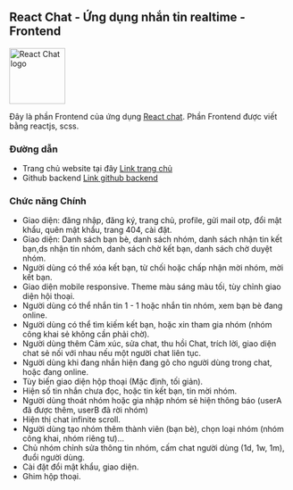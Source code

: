 ## React Chat - Ứng dụng nhắn tin realtime - Frontend

<img src="https://minhtri-chat.ga/chat512.png" height="100" alt="React Chat logo">

Đây là phần Frontend của ứng dụng [React chat]("https://minhtri-chat.ga"). Phần Frontend được viết bằng reactjs, scss.

### Đường dẫn
* Trang chủ website tại đây [Link trang chủ]("https://minhtri-chat.ga")
* Github backend [Link github backend]("https://github.com/minhtrithcb/chat-backend")

### Chức năng Chính

* Giao diện: đăng nhập, đăng ký, trang chủ, profile, gửi mail otp, đổi mật khẩu, quên mật khẩu, trang 404, cài đặt.
* Giao diện: Danh sách bạn bè, danh sách nhóm, danh sách nhận tin kết bạn,ds nhận tin nhóm, danh sách chờ kết bạn, danh sách chờ duyệt nhóm. 
* Người dùng có thể xóa kết bạn, từ chối hoặc chấp nhận mời nhóm, mời kết bạn.
* Giao diện mobile responsive. Theme màu sáng màu tối, tùy chỉnh giao diện hội thoại.
* Người dùng có thể nhắn tin 1 - 1 hoặc nhắn tin nhóm, xem bạn bè đang online.
* Người dùng có thể tìm kiếm kết bạn, hoặc xin tham gia nhóm (nhóm công khai sẻ không cần phải chờ).
* Người dùng thêm Cảm xúc, sửa chat, thu hồi Chat, trích lời, giao diện chat sẻ nối với nhau nếu một người chat liên tục.
* Người dùng khi đang nhắn hiện đang gõ cho người dùng trong chat, hoặc đang online.
* Tùy biến giao diện hộp thoại (Mặc định, tối giản).
* Hiện số tin nhắn chưa đọc, hoặc tin kết bạn, tin mời nhóm.
* Người dùng thoát nhóm hoặc gia nhập nhóm sẻ hiện thông báo (userA đã được thêm, userB đã rời nhóm)
* Hiện thị chat infinite scroll.
* Người dùng tạo nhóm thêm thành viên (bạn bè), chọn loại nhóm (nhóm công khai, nhóm riêng tư)...
* Chủ nhóm chỉnh sửa thông tin nhóm, cấm chat người dùng (1d, 1w, 1m), đuổi người dùng.
* Cài đặt đổi mật khẩu, giao diện.  
* Ghim hộp thoại.






